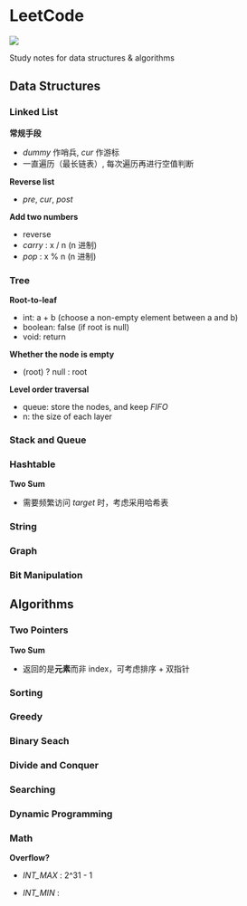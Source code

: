 # LeetCode

[![](https://img.shields.io/badge/Algo-Daily-orange?style=flat-square)	](https://github.com/ceezyyy/daily-algo)

Study notes for data structures & algorithms

## Data Structures

### Linked List

**常规手段**

- *dummy* 作哨兵, *cur* 作游标
- 一直遍历（最长链表）, 每次遍历再进行空值判断



**Reverse list**

- *pre*, *cur*, *post*



**Add two numbers**

- reverse
- *carry* : x / n (n 进制)
- *pop* : x % n (n 进制)





### Tree

**Root-to-leaf**

- int: a + b (choose a non-empty element between a and b)
- boolean: false (if root is null)
- void: return 



**Whether the node is empty**

- (root) ? null : root



**Level order traversal**

- queue: store the nodes, and keep *FIFO*
- n: the size of each layer




### Stack and Queue





### Hashtable

**Two Sum**

- 需要频繁访问 *target* 时，考虑采用哈希表

  

### String



### Graph







### Bit Manipulation









## Algorithms

### Two Pointers

**Two Sum**

- 返回的是**元素**而非 index，可考虑排序 + 双指针





### Sorting





### Greedy





### Binary Seach



### Divide and Conquer





### Searching









### Dynamic Programming



### Math

**Overflow?**

- *INT_MAX* : 2^31 - 1

- *INT_MIN* : 

